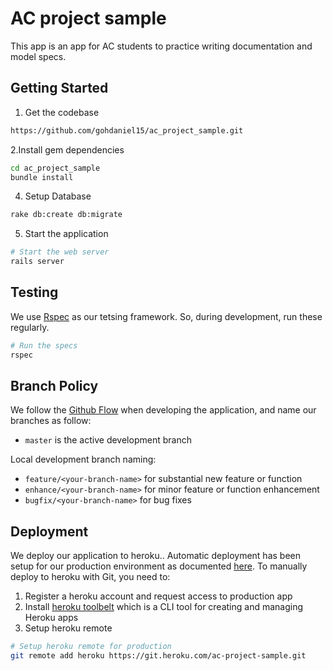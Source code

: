 # AC project sample

This app is an app for AC students to practice writing documentation and model specs.

## Getting Started



1. Get the codebase

  ```bash
  https://github.com/gohdaniel15/ac_project_sample.git
  ```

2.Install gem dependencies

  ```bash
  cd ac_project_sample
  bundle install
  ```

4. Setup Database

  ```bash
  rake db:create db:migrate
  ```

5. Start the application

  ```bash
  # Start the web server
  rails server
  ```

## Testing

We use [Rspec](https://github.com/rspec/rspec-rails) as our tetsing framework. So, during development, run these regularly.

```bash
# Run the specs
rspec
```

## Branch Policy

We follow the [Github Flow](https://guides.github.com/introduction/flow/) when developing the application, and name our branches as follow:

- `master` is the active development branch

Local development branch naming:

- `feature/<your-branch-name>` for substantial new feature or function
- `enhance/<your-branch-name>` for minor feature or function enhancement
- `bugfix/<your-branch-name>` for bug fixes

## Deployment

We deploy our application to heroku.. Automatic deployment has been setup for our production environment as documented [here](https://devcenter.heroku.com/articles/github-integration#automatic-deploys). To manually deploy to heroku with Git, you need to:

1. Register a heroku account and request access to production app
2. Install [heroku toolbelt](https://toolbelt.heroku.com/) which is a CLI tool for creating and managing Heroku apps
3. Setup heroku remote

  ```bash
  # Setup heroku remote for production
  git remote add heroku https://git.heroku.com/ac-project-sample.git
  ```
